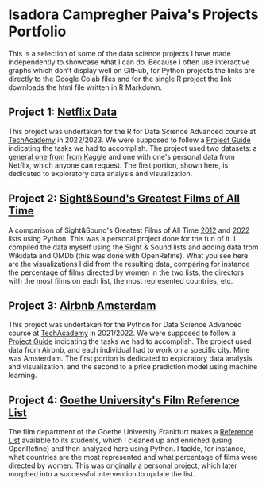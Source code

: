 # Isadora Campregher Paiva's Projects Portfolio

This is a selection of some of the data science projects I have made independently to showcase what I can do. Because I often use interactive graphs which don't display well on GitHub, for Python projects the links are directly to the Google Colab files and for the single R project the link downloads the html file written in R Markdown.

## Project 1: [Netflix Data](https://drive.google.com/uc?export=download&id=1Lh2XwVI1APUyH2GrnYXiYn5S0jifPGhI)
This project was undertaken for the R for Data Science Advanced course at [TechAcademy](https://www.tech-academy.io/einblicke/) in 2022/2023. We were supposed to follow a [Project Guide](https://github.com/CamPaiva/netflix-data/raw/main/Project%20Guide%20-%20Leitfaden.pdf) indicating the tasks we had to accomplish. The project used two datasets: a [general one from from Kaggle](https://www.kaggle.com/datasets/shivamb/netflix-shows) and one with one's personal data from Netflix, which anyone can request. The first portion, shown here, is dedicated to exploratory data analysis and visualization. 

## Project 2: [Sight&Sound's Greatest Films of All Time](https://colab.research.google.com/drive/1KljzCTf7Mo0_7No1yGuoiib_ZEarpV3L?usp=sharing)
A comparison of Sight&Sound's Greatest Films of All Time [2012](https://www2.bfi.org.uk/films-tv-people/sightandsoundpoll2012/critics) and [2022](https://www.bfi.org.uk/news/revealed-results-2022-sight-sound-greatest-films-all-time-poll) lists using Python. This was a personal project done for the fun of it. I compiled the data myself using the Sight & Sound lists and adding data from Wikidata and OMDb (this was done with OpenRefine). What you see here are the visualizations I did from the resulting data, comparing for instance the percentage of films directed by women in the two lists, the directors with the most films on each list, the most represented countries, etc.

## Project 3: [Airbnb Amsterdam](https://colab.research.google.com/drive/1daXRFlrR8RO7KsHTf3IsQvtnNbpLHRL6?usp=sharing)
This project was undertaken for the Python for Data Science Advanced course at [TechAcademy](https://www.tech-academy.io/einblicke/) in 2021/2022. 
We were supposed to follow a [Project Guide](https://github.com/CamPaiva/airbnb-amsterdam/raw/main/Airbnb_ProjectGuide_TechAcademy.pdf) indicating the tasks we had to accomplish. The project used data from Airbnb, and each individual had to work on a specific city. Mine was Amsterdam. The first portion is dedicated to exploratory data analysis and visualization, and the second to a price prediction model using machine learning.

## Project 4: [Goethe University's Film Reference List](https://colab.research.google.com/drive/1Nqhzj402PM-oyMxY7m7AzHKfuklhfD3r?usp=sharing)
The film department of the Goethe University Frankfurt makes a [Reference List](https://www.uni-frankfurt.de/83387917/ReferenzlisteFilm_Nov2019.pdf) available to its students, which I cleaned up and enriched (using OpenRefine) and then analyzed here using Python. I tackle, for instance, what countries are the most represented and what percentage of films were directed by women. This was originally a personal project, which later morphed into a successful intervention to update the list.

